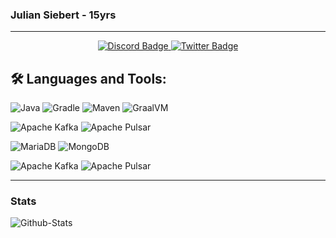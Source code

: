### Julian Siebert - 15yrs

---
<div id="badges" align="center">
  <a href="https://discordapp.com/users/652574214729236490">
    <img src="https://img.shields.io/badge/Discord-gray?style=for-the-badge&logo=discord&logoColor=white" alt="Discord Badge"/>
  </a>
  <a href="https://twitter.com/verklicktl">
    <img src="https://img.shields.io/badge/Twitter-blue?style=for-the-badge&logo=twitter&logoColor=white" alt="Twitter Badge"/>
  </a>
</div>

## 🛠️ Languages and Tools:
![Java](https://img.shields.io/badge/java-%23c39054.svg?style=for-the-badge&logo=java&logoColor=white)
![Gradle](https://img.shields.io/badge/gradle-%23794d65.svg?style=for-the-badge&logo=gradle&logoColor=white)
![Maven](https://img.shields.io/badge/maven-%23a57d00.svg?style=for-the-badge&logo=apachemaven&logoColor=white)
![GraalVM](https://img.shields.io/badge/graalvm-%232e69ba.svg?style=for-the-badge&logoColor=white)

![Apache Kafka](https://img.shields.io/badge/apache%20kafka-%23cc9f13.svg?style=for-the-badge&logo=apachekafka&logoColor=white)
![Apache Pulsar](https://img.shields.io/badge/apache%20pulsar-%2360a8d8.svg?style=for-the-badge&logo=apachepulsar&logoColor=white)

![MariaDB](https://img.shields.io/badge/mariadb-%232e69ba.svg?style=for-the-badge&logo=mariadb&logoColor=white)
![MongoDB](https://img.shields.io/badge/mongodb-%2376a633.svg?style=for-the-badge&logo=mongodb&logoColor=white)

![Apache Kafka](https://img.shields.io/badge/apache%20kafka-%23794d65.svg?style=for-the-badge&logo=apachekafka&logoColor=white)
![Apache Pulsar](https://img.shields.io/badge/apache%20pulsar-%2360a8d8.svg?style=for-the-badge&logo=apachepulsar&logoColor=white)

---
### Stats

![Github-Stats](https://github-readme-stats.vercel.app/api?username=julian-siebert&show_icons=true&theme=dracula)
